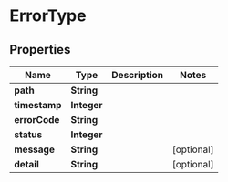 

# ErrorType

## Properties

Name | Type | Description | Notes
------------ | ------------- | ------------- | -------------
**path** | **String** |  | 
**timestamp** | **Integer** |  | 
**errorCode** | **String** |  | 
**status** | **Integer** |  | 
**message** | **String** |  |  [optional]
**detail** | **String** |  |  [optional]



